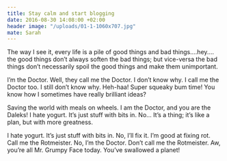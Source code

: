 ```yaml
---
title: Stay calm and start blogging
date: 2016-08-30 14:08:00 +02:00
header image: "/uploads/01-1-1060x707.jpg"
mate: Sarah
---
```


The way I see it, every life is a pile of good things and bad things.…hey.…the good things don’t always soften the bad things; but vice-versa the bad things don’t necessarily spoil the good things and make them unimportant.

I’m the Doctor. Well, they call me the Doctor. I don’t know why. I call me the Doctor too. I still don’t know why. Heh-haa! Super squeaky bum time! You know how I sometimes have really brilliant ideas?

Saving the world with meals on wheels. I am the Doctor, and you are the Daleks! I hate yogurt. It’s just stuff with bits in. No… It’s a thing; it’s like a plan, but with more greatness.

I hate yogurt. It’s just stuff with bits in. No, I’ll fix it. I’m good at fixing rot. Call me the Rotmeister. No, I’m the Doctor. Don’t call me the Rotmeister. Aw, you’re all Mr. Grumpy Face today. You’ve swallowed a planet!
